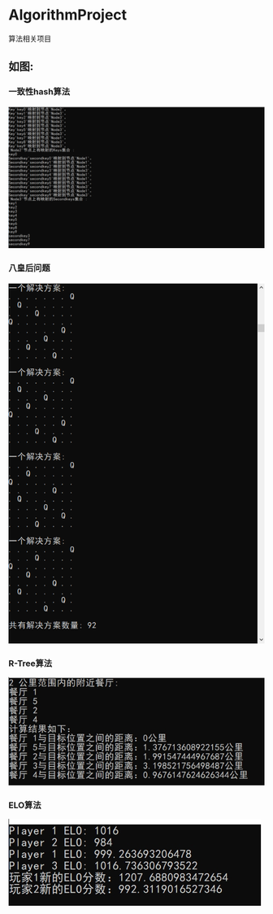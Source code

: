 # AlgorithmProject
算法相关项目

## 如图:

### 一致性hash算法
![code](https://raw.githubusercontent.com/WuLex/UsefulPicture/main/algorithmimgs/consistenthash.png)

### 八皇后问题
![code](https://raw.githubusercontent.com/WuLex/UsefulPicture/main/algorithmimgs/eightqueens.png)

### R-Tree算法
![code](https://raw.githubusercontent.com/WuLex/UsefulPicture/main/algorithmimgs/rtree.png)

### ELO算法
![code](https://raw.githubusercontent.com/WuLex/UsefulPicture/main/algorithmimgs/elo.png)

